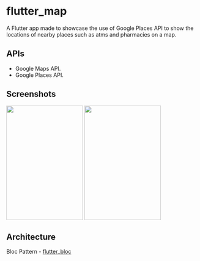 # flutter_map

A Flutter app made to showcase the use of Google Places API to show the locations of nearby places such as atms and pharmacies on a map.

## APIs

- Google Maps API.
- Google Places API.

## Screenshots

<p><img src="https://i.imgur.com/MebTwkm.png" width="200px" height="300px"/></span> <img src="https://i.imgur.com/VKIbc84.png" width="200px" height="300px"/></p>


## Architecture

Bloc Pattern - [flutter_bloc](https://pub.dev/packages/flutter_bloc)
